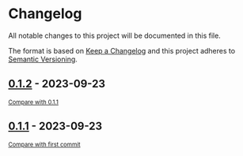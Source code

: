 # Changelog

All notable changes to this project will be documented in this file.

The format is based on [Keep a Changelog](http://keepachangelog.com/en/1.0.0/)
and this project adheres to [Semantic Versioning](http://semver.org/spec/v2.0.0.html).

<!-- insertion marker -->
## [0.1.2](https://github.com/jhermann/kopfkino/releases/tag/0.1.2) - 2023-09-23

<small>[Compare with 0.1.1](https://github.com/jhermann/kopfkino/compare/0.1.1...0.1.2)</small>

## [0.1.1](https://github.com/jhermann/kopfkino/releases/tag/0.1.1) - 2023-09-23

<small>[Compare with first commit](https://github.com/jhermann/kopfkino/compare/b1d29b7a9ef2f230cc14155886920938d928ef6f...0.1.1)</small>
